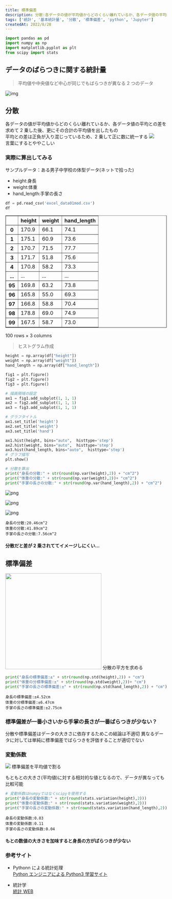```yaml
---
title: 標準偏差
description: 分散:各データの値が平均値からどのくらい離れているか、各データ値の平均との差を求めて 2 乗した後、更にその合計の平均値を出したもの.平均との差は正負が入り混じっているため、2 乗して正に数に統一する
tags: ['統計', '基本統計量', '分散', '標準偏差', 'python', 'Jupyter']
createdAt: 2022/8/28
---
```


```python
import pandas as pd
import numpy as np
import matplotlib.pyplot as plt
from scipy import stats
```

## データのばらつきに関する統計量

> 平均値や中央値など中心が同じでもばらつきが異なる 2 つのデータ

![img](/img/md/test_files/test_30.png)

## 分散

各データの値が平均値からどのくらい離れているか、各データ値の平均との差を求めて 2 乗した後、更にその合計の平均値を出したもの  
平均との差は正負が入り混じっているため、2 乗して正に数に統一する
<img src="/img/md/test_files/bunsan.png">  
言葉にするとややこしい

### 実際に算出してみる

サンプルデータ：ある男子中学校の体型データ(ネットで拾った)

- height:身長
- weight:体重
- hand_length:手掌の長さ

```python
df = pd.read_csv('excel_data01mod.csv')
df
```

<div>
<style scoped>
    .dataframe tbody tr th:only-of-type {
        vertical-align: middle;
    }

    .dataframe tbody tr th {
        vertical-align: top;
    }

    .dataframe thead th {
        text-align: right;
    }

</style>
<table border="1" class="dataframe">
  <thead>
    <tr style="text-align: right;">
      <th></th>
      <th>height</th>
      <th>weight</th>
      <th>hand_length</th>
    </tr>
  </thead>
  <tbody>
    <tr>
      <th>0</th>
      <td>170.9</td>
      <td>66.1</td>
      <td>74.1</td>
    </tr>
    <tr>
      <th>1</th>
      <td>175.1</td>
      <td>60.9</td>
      <td>73.6</td>
    </tr>
    <tr>
      <th>2</th>
      <td>170.7</td>
      <td>71.5</td>
      <td>77.7</td>
    </tr>
    <tr>
      <th>3</th>
      <td>171.7</td>
      <td>51.8</td>
      <td>75.6</td>
    </tr>
    <tr>
      <th>4</th>
      <td>170.8</td>
      <td>58.2</td>
      <td>73.3</td>
    </tr>
    <tr>
      <th>...</th>
      <td>...</td>
      <td>...</td>
      <td>...</td>
    </tr>
    <tr>
      <th>95</th>
      <td>169.8</td>
      <td>63.2</td>
      <td>73.8</td>
    </tr>
    <tr>
      <th>96</th>
      <td>165.8</td>
      <td>55.0</td>
      <td>69.3</td>
    </tr>
    <tr>
      <th>97</th>
      <td>166.8</td>
      <td>58.8</td>
      <td>70.4</td>
    </tr>
    <tr>
      <th>98</th>
      <td>178.8</td>
      <td>69.0</td>
      <td>74.9</td>
    </tr>
    <tr>
      <th>99</th>
      <td>167.5</td>
      <td>58.7</td>
      <td>73.0</td>
    </tr>
  </tbody>
</table>
<p>100 rows × 3 columns</p>
</div>

> ヒストグラム作成

```python
height = np.array(df["height"])
weight = np.array(df["weight"])
hand_length = np.array(df["hand_length"])

fig1 = plt.figure()
fig2 = plt.figure()
fig3 = plt.figure()

# 描画領域の設定
ax1 = fig1.add_subplot(1, 1, 1)
ax2 = fig2.add_subplot(1, 1, 1)
ax3 = fig3.add_subplot(1, 1, 1)

# グラフタイトル
ax1.set_title('height')
ax2.set_title('weight')
ax3.set_title('hand')

ax1.hist(height, bins="auto",  histtype='step')
ax2.hist(weight, bins="auto",  histtype='step')
ax3.hist(hand_length, bins="auto",  histtype='step')
# グラフ描写
plt.show()

# 分散を算出
print("身長の分散:" + str(round(np.var(height),2)) + "cm^2")
print("体重の分散:" + str(round(np.var(weight),2))+ "cm^2")
print("手掌の長さの分散:" + str(round(np.var(hand_length),2)) + "cm^2")
```

![png](study2_files/study2_9_0.png)

![png](study2_files/study2_9_1.png)

![png](study2_files/study2_9_2.png)

    身長の分散:20.46cm^2
    体重の分散:41.89cm^2
    手掌の長さの分散:7.56cm^2

#### 分散だと差が 2 乗されててイメージしにくい...

## 標準偏差

<img src="/img/md/test_files/hyozyunhensa.png" style="width:300px">
分散の平方を求める

```python
print("身長の標準偏差:±" + str(round(np.std(height),2)) + "cm")
print("体重の分標準偏差:±" + str(round(np.std(weight),2))+ "cm")
print("手掌の長さの標準偏差:±" + str(round(np.std(hand_length),2)) + "cm")
```

    身長の標準偏差:±4.52cm
    体重の分標準偏差:±6.47cm
    手掌の長さの標準偏差:±2.75cm

### 標準偏差が一番小さいから手掌の長さが一番ばらつきが少ない？

分散や標準偏差はデータの大きさに依存するためこの結論は不適切
異なるデータに対しては単純に標準偏差でばらつきを評価することが適切でない

### 変動係数

<img src="/img/md/test_files/hendokeisu.png" style="width=300px">
標準偏差を平均値で割る

もともとの大きさ(平均値)に対する相対的な値となるので、データが異なっても比較可能

```python
# 変動係数はnumpyではなくscipyを使用する
print("身長の変動係数:" + str(round(stats.variation(height),2)))
print("体重の変動係数:" + str(round(stats.variation(weight),2)))
print("手掌の長さの変動係数:" + str(round(stats.variation(hand_length),2)))
```

    身長の変動係数:0.03
    体重の変動係数:0.11
    手掌の長さの変動係数:0.04

#### もとの数値の大きさを加味すると身長の方がばらつきが少ない

### 参考サイト

- Pythonn による統計処理  
  [Python エンジニアによる Python3 学習サイト](https://www.python.ambitious-engineer.com/archives/category/application/data_analysis)

- 統計学  
  [統計 WEB](https://bellcurve.jp/statistics/)

